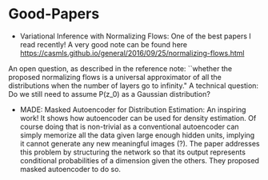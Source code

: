 # Good-Papers

- Variational Inference with Normalizing Flows: One of the best papers I read recently! A very good note can be found here
https://casmls.github.io/general/2016/09/25/normalizing-flows.html

An open question, as described in the reference note: ``whether the proposed normalizing flows is a universal approximator of all the distributions when the number of layers go to infinity."
A technical question: Do we still need to assume P(z_0) as a Gaussian distribution?

- MADE: Masked Autoencoder for Distribution Estimation: An inspiring work! It shows how autoencoder can be used for density estimation. Of course doing that is non-trivial as a conventional autoencoder can simply memorize all the data given large enough hidden units, implying it cannot generate any new meaningful images (?). The paper addresses this problem by structuring the network so that its output represents conditional probabilities of a dimension given the others. They proposed masked autoencoder to do so.
